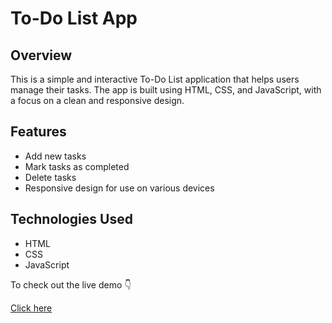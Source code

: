 # To-Do List App

## Overview
This is a simple and interactive To-Do List application that helps users manage their tasks. The app is built using HTML, CSS, and JavaScript, with a focus on a clean and responsive design.

## Features
- Add new tasks
- Mark tasks as completed
- Delete tasks
- Responsive design for use on various devices

## Technologies Used
- HTML
- CSS
- JavaScript


To check out the live demo 👇

[Click here](https://indrajithn06.github.io/to-do-list/)
